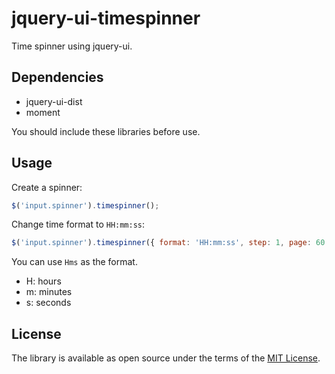 # jquery-ui-timespinner

Time spinner using jquery-ui.

## Dependencies

* jquery-ui-dist
* moment

You should include these libraries before use.

## Usage

Create a spinner:

```javascript
$('input.spinner').timespinner();
```

Change time format to `HH:mm:ss`:

```javascript
$('input.spinner').timespinner({ format: 'HH:mm:ss', step: 1, page: 60 });
```

You can use `Hms` as the format.

* H: hours
* m: minutes
* s: seconds

## License

The library is available as open source under the terms of the [MIT License](http://opensource.org/licenses/MIT).
